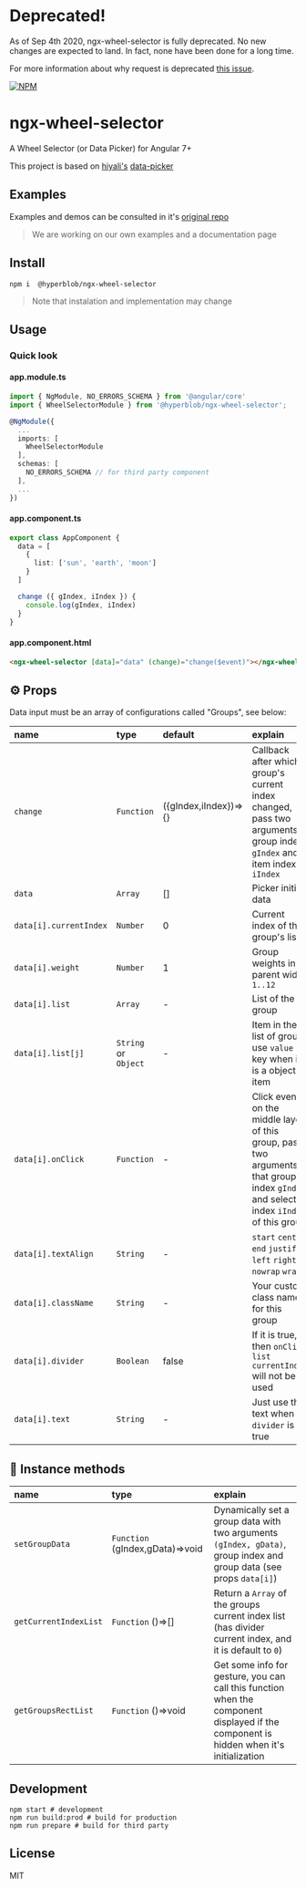 # Deprecated!

As of Sep 4th 2020, ngx-wheel-selector is fully deprecated. No new changes are expected to land. In fact, none have been done for a long time.

For more information about why request is deprecated
[this issue](https://github.com/hblb/ngx-wheel-selector/issues/11).


[![NPM](https://nodei.co/npm/ngx-wheel-selector.png)](https://nodei.co/npm/ngx-wheel-selector/)

# ngx-wheel-selector
A Wheel Selector (or Data Picker) for Angular 7+

This project is based on [hiyali's](https://github.com/hiyali) [data-picker](https://github.com/hiyali/ng-data-picker)

## Examples

Examples and demos can be consulted in it's [original repo](https://github.com/hiyali/ng-data-picker)

> We are working on our own examples and a documentation page

## Install


```shell
npm i  @hyperblob/ngx-wheel-selector
```
> Note that instalation and implementation may change

## Usage

### Quick look

#### app.module.ts
```typescript
import { NgModule, NO_ERRORS_SCHEMA } from '@angular/core'
import { WheelSelectorModule } from '@hyperblob/ngx-wheel-selector';

@NgModule({
  ...
  imports: [
    WheelSelectorModule
  ],
  schemas: [
    NO_ERRORS_SCHEMA // for third party component
  ],
  ...
})
```

#### app.component.ts
```typescript
export class AppComponent {
  data = [
    {
      list: ['sun', 'earth', 'moon']
    }
  ]

  change ({ gIndex, iIndex }) {
    console.log(gIndex, iIndex)
  }
}
```

#### app.component.html
```html
<ngx-wheel-selector [data]="data" (change)="change($event)"></ngx-wheel-selector>
```

## ⚙️ Props

Data input must be an array of configurations called "Groups", see below:

| name                       | type       | default       | explain                          |
| :------------------------- | :--------- | :------------ | :------------------------------- |
| `change`                   | `Function` | ({gIndex,iIndex})=>{} | Callback after which group's current index changed, pass two arguments, group index `gIndex` and item index `iIndex` |
| `data`                     | `Array`    | []            | Picker initial data              |
| `data[i].currentIndex`     | `Number`   | 0             | Current index of this group's list |
| `data[i].weight`           | `Number`   | 1             | Group weights in parent width `1..12` |
| `data[i].list`             | `Array`    | -             | List of the group                |
| `data[i].list[j]`          | `String` or `Object` | -   | Item in the list of group, use `value` key when it is a object item |
| `data[i].onClick`          | `Function` | -             | Click event on the middle layer of this group, pass two arguments that group index `gIndex` and selected index `iIndex` of this group |
| `data[i].textAlign`        | `String`   | -             | `start` `center` `end` `justify` `left` `right` `nowrap` `wrap` |
| `data[i].className`        | `String`   | -             | Your custom class name for this group |
| `data[i].divider`          | `Boolean`  | false         | If it is true, then `onClick` `list` `currentIndex` will not be used |
| `data[i].text`             | `String`   | -             | Just use this text when `divider` is true |

## 🔨 Instance methods

| name                       | type       | explain                          |
| :------------------------- | :--------- | :------------------------------- |
| `setGroupData`             | `Function` (gIndex,gData)=>void | Dynamically set a group data with two arguments `(gIndex, gData)`, group index and group data (see props `data[i]`) |
| `getCurrentIndexList`      | `Function` ()=>[] | Return a `Array` of the groups current index list (has divider current index, and it is default to `0`) |
| `getGroupsRectList`        | `Function` ()=>void | Get some info for gesture, you can call this function when the component displayed if the component is hidden when it's initialization |

## Development

```shell
npm start # development
npm run build:prod # build for production
npm run prepare # build for third party
```

## License

MIT

